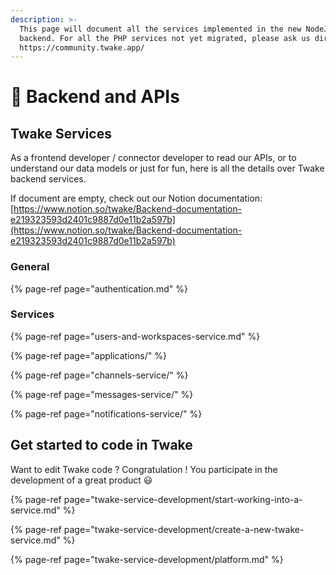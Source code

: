 ```yaml
---
description: >-
  This page will document all the services implemented in the new NodeJS
  backend. For all the PHP services not yet migrated, please ask us directly on
  https://community.twake.app/
---
```


# 🧱 Backend and APIs

## Twake Services

As a frontend developer / connector developer to read our APIs, or to understand our data models or just for fun, here is all the details over Twake backend services.

If document are empty, check out our Notion documentation: [https://www.notion.so/twake/Backend-documentation-e219323593d2401c9887d0e11b2a597b](https://www.notion.so/twake/Backend-documentation-e219323593d2401c9887d0e11b2a597b)

### General

{% page-ref page="authentication.md" %}

### Services

{% page-ref page="users-and-workspaces-service.md" %}

{% page-ref page="applications/" %}

{% page-ref page="channels-service/" %}

{% page-ref page="messages-service/" %}

{% page-ref page="notifications-service/" %}

## Get started to code in Twake

Want to edit Twake code ? Congratulation ! You participate in the development of a great product 😃

{% page-ref page="twake-service-development/start-working-into-a-service.md" %}

{% page-ref page="twake-service-development/create-a-new-twake-service.md" %}

{% page-ref page="twake-service-development/platform.md" %}

